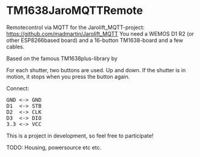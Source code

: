 # TM1638JaroMQTTRemote

Remotecontrol via MQTT for the Jarolift_MQTT-project: https://github.com/madmartin/Jarolift_MQTT
You need a WEMOS D1 R2 (or other ESP8266based board) and a 16-button TM1638-board and a few cables.

Based on the famous TM1638plus-library by 

For each shutter, two buttons are used. Up and down. If the shutter is in motion, it stops when you press the button again.

Connect:
<pre>
GND <-> GND 
D1  <-> STB
D2  <-> CLK
D3  <-> DIO
3.3 <-> VCC
</pre>
This is a project in development, so feel free to participate!

TODO:
Housing, powersource etc etc.
